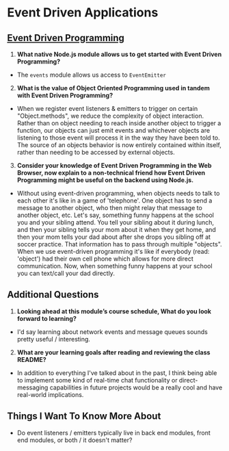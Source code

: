 # Event Driven Applications

## [Event Driven Programming](https://www.digitalocean.com/community/tutorials/nodejs-event-driven-programming)

1. **What native Node.js module allows us to get started with Event Driven Programming?**
- The `events` module allows us access to `EventEmitter`

2. **What is the value of Object Oriented Programming used in tandem with Event Driven Programming?** 
- When we register event listeners & emitters to trigger on certain "Object.methods", we reduce the complexity of object interaction. Rather than on object needing to reach inside another object to trigger a function, our objects can just emit events and whichever objects are listening to those event will process it in the way they have been told to. The source of an objects behavior is now entirely contained within itself, rather than needing to be accessed by external objects.

3. **Consider your knowledge of Event Driven Programming in the Web Browser, now explain to a non-technical friend how Event Driven Programming might be useful on the backend using Node.js.**
- Without using event-driven programming, when objects needs to talk to each other it's like in a game of 'telephone'. One object has to send a message to another object, who then might relay that message to another object, etc. Let's say, something funny happens at the school you and your sibling attend. You tell your sibling about it during lunch, and then your sibling tells your mom about it when they get home, and then your mom tells your dad about after she drops you sibling off at soccer practice. That information has to pass through multiple "objects". When we use event-driven programming it's like if everybody (read: 'object') had their own cell phone which allows for more direct communication. Now, when something funny happens at your school you can text/call your dad directly.


## Additional Questions

1. **Looking ahead at this module’s course schedule, What do you look forward to learning?** 
- I'd say learning about network events and message queues sounds pretty useful / interesting.

2. **What are your learning goals after reading and reviewing the class README?**
- In addition to everything I've talked about in the past, I think being able to implement some kind of real-time chat functionality or direct-messaging capabilities in future projects would be a really cool and have real-world implications.

## Things I Want To Know More About
- Do event listeners / emitters typically live in back end modules, front end modules, or both / it doesn't matter?